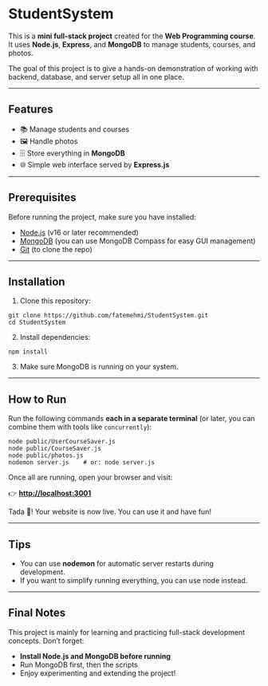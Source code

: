 # StudentSystem

This is a **mini full-stack project** created for the **Web Programming course**.
It uses **Node.js**, **Express**, and **MongoDB** to manage students, courses, and photos.

The goal of this project is to give a hands-on demonstration of working with backend, database, and server setup all in one place.

---

## Features

* 📚 Manage students and courses
* 🖼️ Handle photos
* 🗄️ Store everything in **MongoDB**
* 🌐 Simple web interface served by **Express.js**

---

## Prerequisites

Before running the project, make sure you have installed:

* [Node.js](https://nodejs.org/) (v16 or later recommended)
* [MongoDB](https://www.mongodb.com/try/download/community) (you can use MongoDB Compass for easy GUI management)
* [Git](https://git-scm.com/) (to clone the repo)

---

## Installation

1. Clone this repository:

```
git clone https://github.com/fatemehmi/StudentSystem.git
cd StudentSystem
```

2. Install dependencies:

```
npm install
```

3. Make sure MongoDB is running on your system.

---

## How to Run

Run the following commands **each in a separate terminal** (or later, you can combine them with tools like `concurrently`):

```
node public/UserCourseSaver.js
node public/CourseSaver.js
node public/photos.js
nodemon server.js    # or: node server.js
```

Once all are running, open your browser and visit:

👉 **[http://localhost:3001](http://localhost:3001)**

Tada 🎉! Your website is now live. You can use it and have fun!

---

## Tips

* You can use **nodemon** for automatic server restarts during development.
* If you want to simplify running everything, you can use node instead.

---

## Final Notes

This project is mainly for learning and practicing full-stack development concepts.
Don’t forget:

* **Install Node.js and MongoDB before running**
* Run MongoDB first, then the scripts
* Enjoy experimenting and extending the project!
